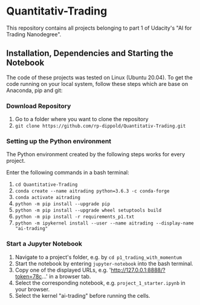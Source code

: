 # Quantitativ-Trading
This repository contains all projects belonging to part 1 of Udacity's "AI for Trading Nanodegree".

## Installation, Dependencies and Starting the Notebook
The code of these projects was tested on Linux (Ubuntu 20.04). To get the code running on your local system, follow these steps which are base on Anaconda, pip and git:

### Download Repository
1. Go to a folder where you want to clone the repository
2. `git clone https://github.com/rp-dippold/Quantitativ-Trading.git`

### Setting up the Python environment
The Python environment created by the following steps works for every project.

Enter the following commands in a bash terminal:
1. `cd Quantitative-Trading`
2. `conda create --name aitrading python=3.6.3 -c conda-forge`
3. `conda activate aitrading`
4. `python -m pip install --upgrade pip` 
5. `python -m pip install --upgrade wheel setuptools build`
6. `python -m pip install -r requirements_p1.txt`
7. `python -m ipykernel install --user --name aitrading --display-name "ai-trading"`

### Start a Jupyter Notebook
1. Navigate to a project's folder, e.g. by `cd p1_trading_with_momentum`
2. Start the notebook by entering `jupyter-notebook` into the bash terminal.
3. Copy one of the displayed URLs, e.g. 'http://127.0.0.1:8888/?token=78c...' in a browser tab.
4. Select the corresponding notebook, e.g. `project_1_starter.ipynb` in your browser.
5. Select the kernel "ai-trading" before running the cells.
